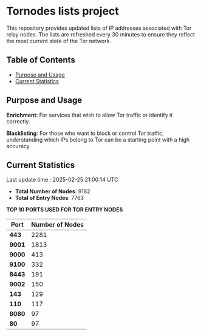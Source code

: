 # Tornodes lists project

This repository provides updated lists of IP addresses associated with Tor relay nodes. The lists are refreshed every 30 minutes to ensure they reflect the most current state of the Tor network.

## Table of Contents

- [Purpose and Usage](#purpose-and-usage)
- [Current Statistics](#current-statistics)


## Purpose and Usage

**Enrichment**: For services that wish to allow Tor traffic or identify it correctly.

**Blacklisting**: For those who want to block or control Tor traffic, understanding which IPs belong to Tor can be a starting point with a high accuracy.

## Current Statistics

Last update time : 2025-02-25 21:00:14 UTC

- **Total Number of Nodes**: 9182
- **Total of Entry Nodes**: 7763

**TOP 10 PORTS USED FOR TOR ENTRY NODES**

| **Port** | **Number of Nodes** |
|------|-----------------|
| **443**   | 2281  |
| **9001**   | 1813  |
| **9000**   | 413  |
| **9100**   | 332  |
| **8443**   | 191  |
| **9002**   | 150  |
| **143**   | 129  |
| **110**   | 117  |
| **8080**   | 97  |
| **80**   | 97  |


